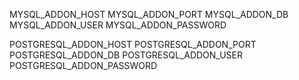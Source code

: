 MYSQL_ADDON_HOST
MYSQL_ADDON_PORT
MYSQL_ADDON_DB
MYSQL_ADDON_USER
MYSQL_ADDON_PASSWORD

POSTGRESQL_ADDON_HOST
POSTGRESQL_ADDON_PORT
POSTGRESQL_ADDON_DB
POSTGRESQL_ADDON_USER
POSTGRESQL_ADDON_PASSWORD